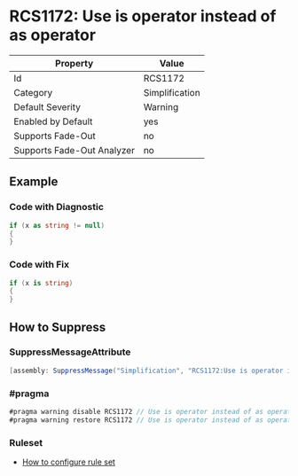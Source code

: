 # RCS1172: Use is operator instead of as operator

Property | Value
--- | ---
Id|RCS1172
Category|Simplification
Default Severity|Warning
Enabled by Default|yes
Supports Fade\-Out|no
Supports Fade\-Out Analyzer|no

## Example

### Code with Diagnostic

```csharp
if (x as string != null)
{
}
```

### Code with Fix

```csharp
if (x is string)
{
}
```

## How to Suppress

### SuppressMessageAttribute

```csharp
[assembly: SuppressMessage("Simplification", "RCS1172:Use is operator instead of as operator.", Justification = "<Pending>")]
```

### \#pragma

```csharp
#pragma warning disable RCS1172 // Use is operator instead of as operator.
#pragma warning restore RCS1172 // Use is operator instead of as operator.
```

### Ruleset

* [How to configure rule set](../HowToConfigureAnalyzers.md)

